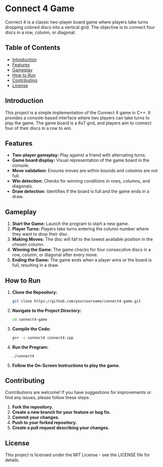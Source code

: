# Connect 4 Game

Connect 4 is a classic two-player board game where players take turns dropping colored discs into a vertical grid. The objective is to connect four discs in a row, column, or diagonal.

## Table of Contents

- [Introduction](#introduction)
- [Features](#features)
- [Gameplay](#gameplay)
- [How to Run](#how-to-run)
- [Contributing](#contributing)
- [License](#license)

## Introduction

This project is a simple implementation of the Connect 4 game in C++. It provides a console-based interface where two players can take turns to play the game. The game board is a 6x7 grid, and players aim to connect four of their discs in a row to win.

## Features

- **Two-player gameplay:** Play against a friend with alternating turns.
- **Game board display:** Visual representation of the game board in the console.
- **Move validation:** Ensures moves are within bounds and columns are not full.
- **Win detection:** Checks for winning conditions in rows, columns, and diagonals.
- **Draw detection:** Identifies if the board is full and the game ends in a draw.

## Gameplay

1. **Start the Game:** Launch the program to start a new game.
2. **Player Turns:** Players take turns entering the column number where they want to drop their disc.
3. **Making Moves:** The disc will fall to the lowest available position in the chosen column.
4. **Winning the Game:** The game checks for four consecutive discs in a row, column, or diagonal after every move.
5. **Ending the Game:** The game ends when a player wins or the board is full, resulting in a draw.

## How to Run

1. **Clone the Repository:**

   ```bash
   git clone https://github.com/yourusername/connect4-game.git

2. **Navigate to the Project Directory:**

   ```bash
   cd connect4-game

3. **Compile the Code:**

   ```bash
   g++ -o connect4 connect4.cpp

4. **Run the Program:**

   ```bash
   ./connect4

5. **Follow the On-Screen Instructions to play the game.**

## Contributing

Contributions are welcome! If you have suggestions for improvements or find any issues, please follow these steps:

1. **Fork the repository.**
2. **Create a new branch for your feature or bug fix.**
3. **Commit your changes.**
4. **Push to your forked repository.**
5. **Create a pull request describing your changes.**

## License

This project is licensed under the MIT License - see the LICENSE file for details.
